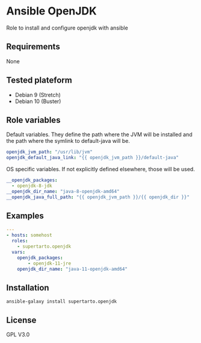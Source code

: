 # Ansible OpenJDK
Role to install and configure openjdk with ansible

## Requirements
None

## Tested plateform
* Debian 9 (Stretch)
* Debian 10 (Buster)

## Role variables
Default variables. They define the path where the JVM will be installed and the path where the symlink to default-java will be. 
```yml
openjdk_jvm_path: "/usr/lib/jvm"
openjdk_default_java_link: "{{ openjdk_jvm_path }}/default-java"
```
OS specific variables. If not explicitly defined elsewhere, those will be used. 
```yml
__openjdk_packages:
  - openjdk-8-jdk
__openjdk_dir_name: "java-8-openjdk-amd64"
__openjdk_java_full_path: "{{ openjdk_jvm_path }}/{{ openjdk_dir }}"
```

## Examples
```yml
---
- hosts: somehost
  roles:
    - supertarto.openjdk
  vars:
    openjdk_packages:
        - openjdk-11-jre
    openjdk_dir_name: "java-11-openjdk-amd64"    
```
## Installation
```
ansible-galaxy install supertarto.openjdk
```
## License
GPL V3.0

